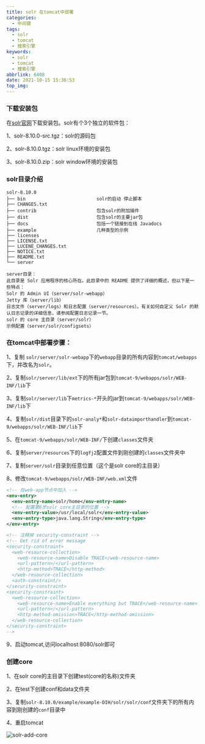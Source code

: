 ```yaml
---
title: solr 在tomcat中部署
categories:
  - 中间键
tags:
  - solr
  - tomcat  
  - 搜索引擎
keywords:
  - solr
  - tomcat
  - 搜索引擎
abbrlink: 6408
date: 2021-10-15 15:36:53
top_img:
---
```


### 下载安装包

在[solr官网](https://solr.apache.org/downloads.html)下载安装包。solr有个3个独立的软件包：

1、solr-8.10.0-src.tgz：solr的源码包

2、solr-8.10.0.tgz：solr linux环境的安装包

3、solr-8.10.0.zip：solr window环境的安装包

### solr目录介绍

```
solr-8.10.0
├── bin                          solr的启动 停止脚本
├── CHANGES.txt
├── contrib                      包含solr的附加插件                  
├── dist                         包含solr的主要jar包
├── docs                         包括一个链接到在线 Javadocs
├── example                      几种类型的示例
├── licenses
├── LICENSE.txt
├── LUCENE_CHANGES.txt
├── NOTICE.txt
├── README.txt
└── server

server目录：
此目录是 Solr 应用程序的核心所在。此目录中的 README 提供了详细的概述，但以下是一些特点：
Solr 的 Admin UI（server/solr-webapp）
Jetty 库（server/lib）
日志文件（server/logs）和日志配置（server/resources）。有关如何自定义 Solr 的默认日志记录的详细信息，请参阅配置日志记录一节。
solr 的 core 主目录（server/solr）
示例配置（server/solr/configsets）
```

### 在tomcat中部署步骤：

1、复制 `solr/server/solr-webapp`下的`webapp`目录的所有内容到`tomcat/webapps`下，并改名为`solr`。

2、复制`solr/server/lib/ext`下的所有jar包到`tomcat-9/webapps/solr/WEB-INF/lib`下

3、复制`solr/server/lib`下`metrics-*`开头的jar到`tomcat-9/webapps/solr/WEB-INF/lib`下

4、复制`solr/dist`目录下的`solr-analy*`和`solr-dataimporthandler`到`tomcat-9/webapps/solr/WEB-INF/lib`下

5、在`tomcat-9/webapps/solr/WEB-INF/`下创建`classes`文件夹

6、复制`server/resources`下的`logfj2`配置文件到刚创建的`classes`文件夹中

7、复制`server/solr`目录到任意位置（这个是solr core的主目录）

8、修改`tomcat-9/webapps/solr/WEB-INF/web.xml`文件

```xml
<!-- 在web-app节点中加入 -->
<env-entry>
  <env-entry-name>solr/home</env-entry-name>
  <!-- 配置第6步solr core主目录的位置 -->
  <env-entry-value>/usr/local/solr</env-entry-value>
  <env-entry-type>java.lang.String</env-entry-type>
</env-entry>

<!-- 注释掉 security-constraint -->
<!-- Get rid of error message 
<security-constraint>
  <web-resource-collection>
    <web-resource-name>Disable TRACE</web-resource-name>
    <url-pattern>/</url-pattern>
    <http-method>TRACE</http-method>
  </web-resource-collection>
  <auth-constraint/>
</security-constraint>
<security-constraint>
  <web-resource-collection>
    <web-resource-name>Enable everything but TRACE</web-resource-name>
    <url-pattern>/</url-pattern>
    <http-method-omission>TRACE</http-method-omission>
  </web-resource-collection>
</security-constraint>
-->
```

9、启动tomcat,访问localhost:8080/solr即可

### 创建core

1、在solr core的主目录下创建test(core的名称)文件夹

2、在test下创建conf和data文件夹

3、复制`solr-8.10.0/example/example-DIH/solr/solr/conf`文件夹下的所有内容到刚创建的`conf`目录中

4、重启tomcat

![solr-add-core](http://img.zengdw.com/solr-add-core.png)



